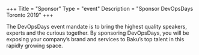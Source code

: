 +++
Title = "Sponsor"
Type = "event"
Description = "Sponsor DevOpsDays Toronto 2019"
+++

The DevOpsDays event mandate is to bring the highest ­quality speakers, experts and the curious together. By sponsoring DevOpsDays, you will be exposing your company’s brand and services to Baku’s top talent in this rapidly growing space.